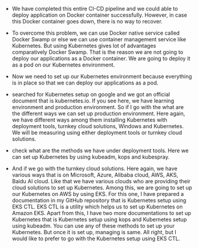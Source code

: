 - We have completed this entire CI-CD pipeline and we could able to deploy application on Docker container successfully. However, in case this Docker container goes down, there is no way to recover.
- To overcome this problem, we can use Docker native service called Docker Swamp or else we can use container management service like Kubernetes. But using Kubernetes gives lot of advantages comparatively Docker Swamp. That is the reason we are not going to deploy our applications as a Docker container. We are going to deploy it as a pod on our Kubernetes environment.
- Now we need to set up our Kubernetes environment because everything is in place so that we can deploy our applications as a pod. 

- searched for Kubernetes setup on google and we got an official document that is kubernetes.io. If you see here, we have learning environment and production environment. So if I go with the what are the different ways we can set up production environment. Here again, we have different ways among them installing Kubernetes with deployment tools, turnkey cloud solutions, Windows and Kubernetes. We will be measuring using either deployment tools or turnkey cloud solutions.
- check what are the methods we have under deployment tools. Here we can set up Kubernetes by using kubeadm, kops and kubespray.
- And if we go with the turnkey cloud solutions. Here again, we have various ways that is on Microsoft, Azure, Alibaba cloud, AWS, AKS, Baidu AI cloud. Like that we have various clouds who are providing their cloud solutions to set up Kubernetes. Among this, we are going to set up our Kubernetes on AWS by using EKS. For this one, I have prepared a documentation in my GitHub repository that is Kubernetes setup using EKS CTL. EKS CTL is a utility which helps us to set up Kubernetes on Amazon EKS. Apart from this, I have two more documentations to set up Kubernetes that is Kubernetes setup using kops and Kubernetes setup using kubeadm. You can use any of these methods to set up your Kubernetes. But once it is set up, managing is same. All right, but I would like to prefer to go with the Kubernetes setup using EKS CTL.

